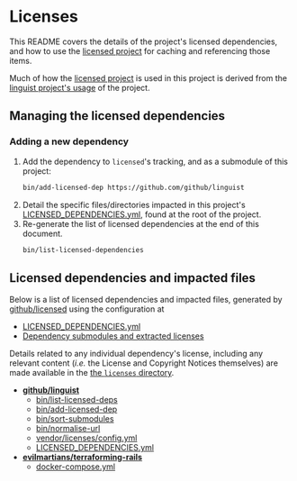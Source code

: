 # Licenses

This README covers the details of the project's licensed dependencies, and how to use the
[licensed project][licensed-project] for caching and referencing those items.

Much of how the [licensed project][licensed-project] is used in this project
is derived from the [linguist project's usage][linguist-project-script] of the project.

## Managing the licensed dependencies

### Adding a new dependency

1. Add the dependency to `licensed`'s tracking, and as a submodule of this project:
   ```sh
   bin/add-licensed-dep https://github.com/github/linguist
   ```
2. Detail the specific files/directories impacted in this project's
   [LICENSED_DEPENDENCIES.yml][licensed-dependencies-file], found at the root
   of the project.
3. Re-generate the list of licensed dependencies at the end of this document.
   ```sh
   bin/list-licensed-dependencies
   ```

## Licensed dependencies and impacted files

Below is a list of licensed dependencies and impacted files,
generated by [github/licensed][licensed-project] using the configuration at

- [LICENSED_DEPENDENCIES.yml]([licensed-dependencies-file])
- [Dependency submodules and extracted licenses](./licenses)

Details related to any individual dependency's license, including any
relevant content (*i.e.* the License and Copyright Notices themselves)
are made available in the
[the `licenses` directory](./licenses).

[licensed-dependencies-file]: /../../LICENSED_DEPENDENCIES.yml
[licensed-project]: https://github.com/github/licensed
[linguist-project]: https://github.com/github/linguist
[linguist-project-script]: https://github.com/github/linguist/blob/master/script/add-grammar

[git-submodules]: https://git-scm.com/book/en/v2/Git-Tools-Submodules

<!-- Everything below this line is auto-generated by bin/list-licensed-deps. Manual edits will be lost. The dependency list follows -->
- **[github/linguist](https://github.com/github/linguist)**
   - [bin/list-licensed-deps](/../../bin/list-licensed-deps)
   - [bin/add-licensed-dep](/../../bin/add-licensed-dep)
   - [bin/sort-submodules](/../../bin/sort-submodules)
   - [bin/normalise-url](/../../bin/normalise-url)
   - [vendor/licenses/config.yml](/../../vendor/licenses/config.yml)
   - [LICENSED_DEPENDENCIES.yml](/../../LICENSED_DEPENDENCIES.yml)
- **[evilmartians/terraforming-rails](https://github.com/evilmartians/terraforming-rails)**
   - [docker-compose.yml](/../../docker-compose.yml)
